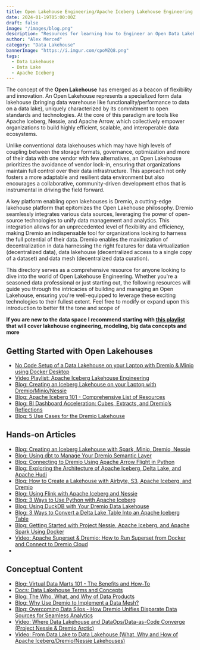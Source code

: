 ```yaml
---
title: Open Lakehouse Engineering/Apache Iceberg Lakehouse Engineering - A Directory of Resources
date: 2024-01-19T05:00:00Z
draft: false
image: "/images/blog.png"
description: "Resources for learning how to Engineer an Open Data Lakehouse"
author: "Alex Merced"
category: "Data Lakehouse"
bannerImage: "https://i.imgur.com/cpoMZQ8.png"
tags:
  - Data Lakehouse
  - Data Lake
  - Apache Iceberg
---
```


The concept of the **Open Lakehouse** has emerged as a beacon of flexibility and innovation. An Open Lakehouse represents a specialized form data lakehouse (bringing data warehouse like functionality/performance to data on a data lake), uniquely characterized by its commitment to open standards and technologies. At the core of this paradigm are tools like Apache Iceberg, Nessie, and Apache Arrow, which collectively empower organizations to build highly efficient, scalable, and interoperable data ecosystems.

Unlike conventional data lakehouses which may have high levels of coupling between the storage formats, governance, optimization and more of their data with one vendor with few alternatives, an Open Lakehouse prioritizes the avoidance of vendor lock-in, ensuring that organizations maintain full control over their data infrastructure. This approach not only fosters a more adaptable and resilient data environment but also encourages a collaborative, community-driven development ethos that is instrumental in driving the field forward.

A key platform enabling open lakehouses is Dremio, a cutting-edge lakehouse platform that epitomizes the Open Lakehouse philosophy. Dremio seamlessly integrates various data sources, leveraging the power of open-source technologies to unify data management and analytics. This integration allows for an unprecedented level of flexibility and efficiency, making Dremio an indispensable tool for organizations looking to harness the full potential of their data. Dremio enables the maximization of decentralization in data harnessing the right features for data virtualization (decentralized data), data lakehouse (decentralized access to a single copy of a dataset) and data mesh (decentralized data curation).

This directory serves as a comprehensive resource for anyone looking to dive into the world of Open Lakehouse Engineering. Whether you're a seasoned data professional or just starting out, the following resources will guide you through the intricacies of building and managing an Open Lakehouse, ensuring you're well-equipped to leverage these exciting technologies to their fullest extent.
Feel free to modify or expand upon this introduction to better fit the tone and scope of 

**If you are new to the data space I recommend starting with [this playlist](https://bit.ly/am-intro-to-data) that will cover lakehouse engineering, modeling, big data concepts and more**


## Getting Started with Open Lakehouses
- [No Code Setup of a Data Lakehouse on your Laptop with Dremio & Minio using Docker Desktop](https://www.youtube.com/watch?v=G_dbypufGXc)
- [Video Playlist: Apache Iceberg Lakehouse Engineering](https://bit.ly/am-iceberg-lakehouse-engineering)
- [Blog: Creating an Iceberg Lakehouse on your Laptop with Dremio/Minio/Nessie](https://bit.ly/am-dremio-lakehouse-laptop)
- [Blog: Apache Iceberg 101 - Comprehensive List of Resources](https://bit.ly/am-iceberg-101)
- [Blog: BI Dashboard Acceleration: Cubes, Extracts, and Dremio’s Reflections](https://bit.ly/am-bi-dashboards-acceleration)
- [Blog: 5 Use Cases for the Dremio Lakehouse](https://bit.ly/am-5-use-cases-dremio)

## Hands-on Articles
- [Blog: Creating an Iceberg Lakehouse with Spark, Minio, Dremio, Nessie](https://bit.ly/am-spark-dremio-lakehouse)
- [Blog: Using dbt to Manage Your Dremio Semantic Layer](https://bit.ly/am-dbt-internal)
- [Blog: Connecting to Dremio Using Apache Arrow Flight in Python](https://bit.ly/am-arrow-python-dremio)
- [Blog: Exploring the Architecture of Apache Iceberg, Delta Lake, and Apache Hudi](https://www.dremio.com/blog/exploring-the-architecture-of-apache-iceberg-delta-lake-and-apache-hudi/)
- [Blog: How to Create a Lakehouse with Airbyte, S3, Apache Iceberg, and Dremio](https://www.dremio.com/blog/how-to-create-a-lakehouse-with-airbyte-s3-apache-iceberg-and-dremio/)
- [Blog: Using Flink with Apache Iceberg and Nessie](https://www.dremio.com/blog/using-flink-with-apache-iceberg-and-nessie/)
- [Blog: 3 Ways to Use Python with Apache Iceberg](https://www.dremio.com/blog/3-ways-to-use-python-with-apache-iceberg/)
- [Blog: Using DuckDB with Your Dremio Data Lakehouse](https://www.dremio.com/blog/using-duckdb-with-your-dremio-data-lakehouse/)
- [Blog: 3 Ways to Convert a Delta Lake Table Into an Apache Iceberg Table](https://www.dremio.com/blog/3-ways-to-convert-a-delta-lake-table-into-an-apache-iceberg-table/)
- [Blog: Getting Started with Project Nessie, Apache Iceberg, and Apache Spark Using Docker](https://www.dremio.com/blog/getting-started-with-project-nessie-apache-iceberg-and-apache-spark-using-docker/)
- [Video: Apache Superset & Dremio: How to Run Superset from Docker and Connect to Dremio Cloud](https://www.youtube.com/watch?v=604i8vaukZs)
- []()

## Conceptual Content
- [Blog: Virtual Data Marts 101 - The Benefits and How-To](https://bit.ly/am-virtual-data-marts)
- [Docs: Data Lakehouse Terms and Concepts](https://www.datalakehouse.help)
- [Blog: The Who, What, and Why of Data Products](https://www.dremio.com/blog/the-who-what-and-why-of-data-products/)
- [Blog: Why Use Dremio to Implement a Data Mesh?](https://www.dremio.com/blog/why-use-dremio-to-implement-a-data-mesh/)
- [Blog: Overcoming Data Silos - How Dremio Unifies Disparate Data Sources for Seamless Analytics](https://www.dremio.com/blog/overcoming-data-silos-how-dremio-unifies-disparate-data-sources-for-seamless-analytics/)
- [Video: Where Data Lakehouse and DataOps/Data-as-Code Converge (Project Nessie & Dremio Arctic)](https://www.youtube.com/watch?v=ccNxVQfkSOg)
- [Video: From Data Lake to Data Lakehouse (What, Why and How of Apache Iceberg/Dremio/Nessie Lakehouses)](https://www.youtube.com/watch?v=bvXj4ANMy10)

